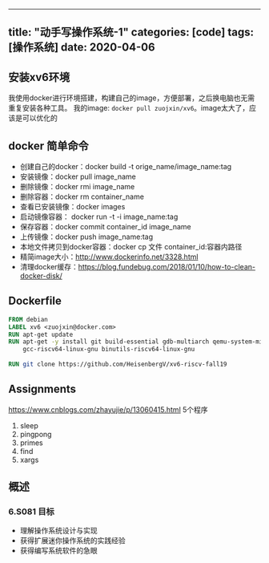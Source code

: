 
---
title: "动手写操作系统-1"
categories: [code]
tags: [操作系统]
date: 2020-04-06
---

## 安装xv6环境
我使用docker进行环境搭建，构建自己的image，方便部署，之后换电脑也无需重复安装各种工具。
我的image: `docker pull zuojxin/xv6`。image太大了，应该是可以优化的

## docker 简单命令
- 创建自己的docker：docker build -t orige_name/image_name:tag
- 安装镜像：docker pull image_name  
- 删除镜像：docker rmi image_name
- 删除容器：docker rm container_name
- 查看已安装镜像：docker images
- 启动镜像容器： docker run -t -i image_name:tag 
- 保存容器：docker commit container_id image_name
- 上传镜像：docker push image_name:tag  
- 本地文件拷贝到docker容器：docker cp 文件 container_id:容器内路径
- 精简image大小：http://www.dockerinfo.net/3328.html
- 清理docker缓存：https://blog.fundebug.com/2018/01/10/how-to-clean-docker-disk/

## Dockerfile
```dockerfile
FROM debian
LABEL xv6 <zuojxin@docker.com>
RUN apt-get update 
RUN apt-get -y install git build-essential gdb-multiarch qemu-system-misc \
    gcc-riscv64-linux-gnu binutils-riscv64-linux-gnu 
    
RUN git clone https://github.com/HeisenbergV/xv6-riscv-fall19
```

## Assignments
https://www.cnblogs.com/zhayujie/p/13060415.html
5个程序
1. sleep
2. pingpong
3. primes
4. find
5. xargs



## 概述
### 6.S081 目标
- 理解操作系统设计与实现
- 获得扩展迷你操作系统的实践经验
- 获得编写系统软件的急眼